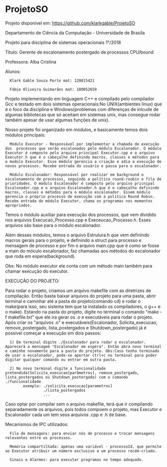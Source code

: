 # ProjetoSO
Projeto disponível em: https://github.com/klarkgable/ProjetoSO

Departamento de Ciência da Computação - Universidade de Brasíla 

Projeto para disciplina de sistemas operacionais 1°/2018

Título: Gerente de escalonamento postergado de processos CPU/bound 

Professora: Alba Cristina

Alunos:

      Klark Gable Souza Porto mat: 120015421
      
      Fábio Oliveira Guimarães mat: 180052659
      
Projeto implementando em linguagem C++ e compilado pelo compilador Gcc e testado em dois sistemas operacionais:No UNIX(ambientes linux) que é o foco da disciplina e Windows(problemas com diferenças de inlcude de algumas bibliotecas que só aceitam em sistemas unix, mas consegue rodar também apesar de usar algumas funções de unix). 

Nosso projeto foi organizado em módulos, e basicamente temos dois módulos principais:

      Módulo Executor - Responsável por implementar a chamada de execução dos  processos que serão escalonados pelo módulo Escalonador. O módulo Executor é composto pelo arquivo principal Executor.cpp e o arquivo Executor.h que é o cabeçalho definindo macros, classes e métodos para o modulo Executor. Esse módulo gerencia a criação e adia a execução de novos processos. Recebe entrada do usuário e passa para o escalonador.

      Módulo Escalonador: Responsável por realizar em background o escalonamento de processos, seguindo a política round-roubin e fila de prioridades. O módulo Escalonador é composto pelo arquivo pricnipal Escalonador.cpp e o arquivo Escalonador.h que é o cabeçalho definindo macros, classes e métodos para o módulo escalonador. Essem módulo gerencia o próprio processo de execução com a política Round Robin. Recebe entrada do módulo Executor, chama os programas nos momentos apropriados.

Temos o módulo auxiliar para execução dos processos, que  vem dividido nos arquivos Execucao_Processo.cpp e Execeucao_Processo.h. Esses arquivos são base para o módulo escalonador.

Além desses módulos, temos o arquivo Estrutura.h que vem definindo macros gerais para o projeto, e definindo a struct para processo e mensagem de processo e por fim o arquivo main.cpp que é como se fosse a main do móculo escalonador, faz chamadas aos métodos do escalonador que roda em espera(background).

Obs: No módulo executor ele conta com um método main também para chamar execução do executor.



EXECUÇÃO DO PROJETO:

Para rodar o projeto, criamos um arquivo makefile com as diretrizes de compilação. Então basta baixar arquivos do projeto para uma pasta, abrir terminal e caminhar até a pasta do projeto(comando cd) e rodar o make(para isso, seu sistema tem que ta instalado os compiladores, o g++ e o make). Estando na pasta do projeto, digite no terminal o comando "make -f makefile.txt" que ele ira gerar os .o e executáveis para rodar o projeto. Após criar os "arquivos .o" e executáveis(Escalonador, Solicita_execucao, remove_postergado, lista_postergados e Shutdown_postergado) já é possível começar a execução em dois passos:

      1) Em terminal digite ./Escalonador para rodar o escalonador. Aparecerá a mensagem "Escalonador em espera". Então abra novo terminal e caminhe novamente para a pasta do projeto. Obs:Caso tenha terminado de usar o escalonador, pode-se apertar ctrl+c no terminal para poder digitar qualquer comando ou entrar em outra pasta.
      
      2) No novo terminal digite a funcionalidade pretendida(Solicita_execucao[parâmetros], remove_postergado, lista_postergados ou Shutdown_postergado) com o comando ./funcionalidade
            exemplo: ./solicita_execucao[parametros]
                     ./lista_postergados
                     ...
          
                     

 Caso optar por compilar sem o arquivo makefile, terá que ir compilando separadamente os arquivos, pois todos compoem o projeto, mas Executor e Escalonador cada um tem seus arquivos .cpp e .h de base.
 
 



Mecanismos de IPC utilizados:
      
      Fila de mensagens: para enviar nós de processo e trocar mensagens relevantes entre os processos.
      
      Memória compartilhada: apenas uma variável - processoId, que permite ao Executor atribuir um número exclusivo a um processo recém-criado.
      
      Sinais e Alarmes: para executar programas no tempo adequado.



